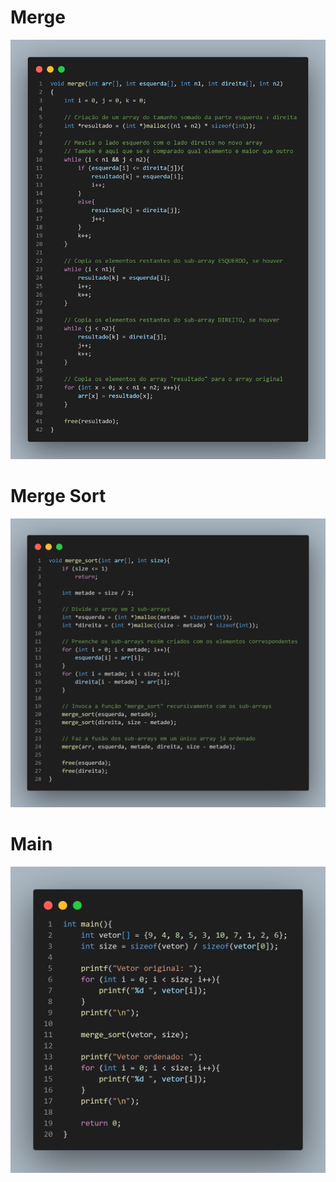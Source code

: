 # __Merge__
![](/merge/merge.png?raw=true)
# __Merge Sort__
![](/merge/merge_sort.png?raw=true)
# __Main__
![](/merge/main.png?raw=true)

